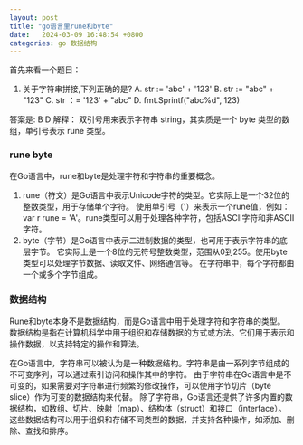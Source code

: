 ```yaml
---
layout: post
title: "go语言里rune和byte"
date:   2024-03-09 16:48:54 +0800
categories: go 数据结构
---
```

首先来看一个题目：

1. 关于字符串拼接,下列正确的是?
A. str := 'abc' + '123'
B. str := "abc" + "123"
C. str ：= '123' + "abc"
D. fmt.Sprintf("abc%d", 123)

答案是: B D
解释： 双引号⽤来表示字符串 string，其实质是⼀个 byte 类型的数组，单引号表示 rune 类型。

### rune byte
在Go语言中，rune和byte是处理字符和字符串的重要概念。
1. rune（符文）是Go语言中表示Unicode字符的类型。它实际上是一个32位的整数类型，用于存储单个字符。
使用单引号（'）来表示一个rune值，例如：var r rune = 'A'。rune类型可以用于处理各种字符，包括ASCII字符和非ASCII字符。
2. byte（字节）是Go语言中表示二进制数据的类型，也可用于表示字符串的底层字节。
它实际上是一个8位的无符号整数类型，范围从0到255。使用byte类型可以处理字节数据、读取文件、网络通信等。
在字符串中，每个字符都由一个或多个字节组成。

### 数据结构
Rune和byte本身不是数据结构，而是Go语言中用于处理字符和字符串的类型。
数据结构是指在计算机科学中用于组织和存储数据的方式或方法。它们用于表示和操作数据，以支持特定的操作和算法。

在Go语言中，字符串可以被认为是一种数据结构。字符串是由一系列字节组成的不可变序列，可以通过索引访问和操作其中的字符。
由于字符串在Go语言中是不可变的，如果需要对字符串进行频繁的修改操作，可以使用字节切片（byte slice）作为可变的数据结构来代替。
除了字符串，Go语言还提供了许多内置的数据结构，如数组、切片、映射（map）、结构体（struct）和接口（interface）。
这些数据结构可以用于组织和存储不同类型的数据，并支持各种操作，如添加、删除、查找和排序。
